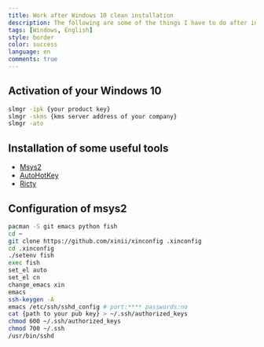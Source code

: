 ```yaml
---
title: Work after Windows 10 clean installation
description: The following are some of the things I have to do after installing windows. It will be very comfortable for me to use. I don’t know if it is suitable for you. Do you want to try it?
tags: [Windows, English]
style: border
color: success
language: en
comments: true
---
```


## Activation of your Windows 10
```sh
slmgr -ipk {your product key}
slmgr -skms {kms server address of your company}
slmgr -ato
```

## Installation of some useful tools
* [Msys2](https://www.msys2.org/)
* [AutoHotKey](https://www.autohotkey.com/)
* [Ricty](https://github.com/edihbrandon/RictyDiminished)

## Configuration of msys2
```sh
pacman -S git emacs python fish
cd ~
git clone https://github.com/xinii/xinconfig .xinconfig
cd .xinconfig
./setenv fish
exec fish
set_el auto
set_el cn
change_emacs xin
emacs
ssh-keygen -A
emacs /etc/ssh/sshd_config # port:**** passwords:no
cat {path to your pub key} > ~/.ssh/authorized_keys
chmod 600 ~/.ssh/authorized_keys
chmod 700 ~/.ssh
/usr/bin/sshd
```
